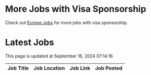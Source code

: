 # More Jobs with Visa Sponsorship

Check out [Europe Jobs](https://github.com/sureshparimi/europejobs#latest-jobs) for more jobs with visa sponsorship.

# Latest Jobs

This page is updated at September 16, 2024 07:14:16

| Job Title | Job Location | Job Link | Job Posted |
| --- | --- | --- | --- |
